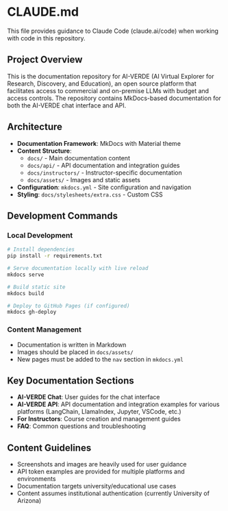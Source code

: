# CLAUDE.md

This file provides guidance to Claude Code (claude.ai/code) when working with code in this repository.

## Project Overview

This is the documentation repository for AI-VERDE (AI Virtual Explorer for Research, Discovery, and Education), an open source platform that facilitates access to commercial and on-premise LLMs with budget and access controls. The repository contains MkDocs-based documentation for both the AI-VERDE chat interface and API.

## Architecture

- **Documentation Framework**: MkDocs with Material theme
- **Content Structure**: 
  - `docs/` - Main documentation content
  - `docs/api/` - API documentation and integration guides
  - `docs/instructors/` - Instructor-specific documentation
  - `docs/assets/` - Images and static assets
- **Configuration**: `mkdocs.yml` - Site configuration and navigation
- **Styling**: `docs/stylesheets/extra.css` - Custom CSS

## Development Commands

### Local Development
```bash
# Install dependencies
pip install -r requirements.txt

# Serve documentation locally with live reload
mkdocs serve

# Build static site
mkdocs build

# Deploy to GitHub Pages (if configured)
mkdocs gh-deploy
```

### Content Management
- Documentation is written in Markdown
- Images should be placed in `docs/assets/`
- New pages must be added to the `nav` section in `mkdocs.yml`

## Key Documentation Sections

- **AI-VERDE Chat**: User guides for the chat interface
- **AI-VERDE API**: API documentation and integration examples for various platforms (LangChain, LlamaIndex, Jupyter, VSCode, etc.)
- **For Instructors**: Course creation and management guides
- **FAQ**: Common questions and troubleshooting

## Content Guidelines

- Screenshots and images are heavily used for user guidance
- API token examples are provided for multiple platforms and environments
- Documentation targets university/educational use cases
- Content assumes institutional authentication (currently University of Arizona)
